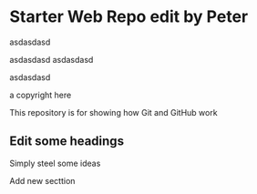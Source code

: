 # Starter Web Repo edit by Peter

asdasdasd

asdasdasd
asdasdasd


asdasdasd

a copyright here

This repository is for showing how Git and GitHub work

## Edit some headings

Simply steel some ideas

Add new secttion